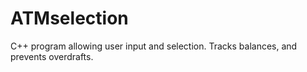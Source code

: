 # ATMselection
C++ program allowing user input and selection. Tracks balances, and prevents overdrafts.
